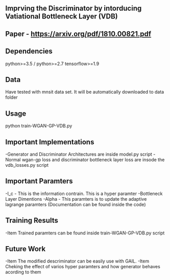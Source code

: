 ## Imprving the Discriminator by intorducing  Vatiational Bottleneck Layer (VDB)

## Paper - https://arxiv.org/pdf/1810.00821.pdf

## Dependencies
python>=3.5 / python>=2.7
tensorflow>=1.9

## Data
Have tested with mnsit data set. It will be automatically downloaded to data folder

## Usage
python train-WGAN-GP-VDB.py

## Important Implementations
-Generator and Discriminator Architectures are inside model.py script 
-Normal wgan-gp loss and discriminator bottleneck layer loss are insode the vdb_losses.py script

## Important Paramters

-I_c - This is the information contrain. This is a hyper paramter
-Bottleneck Layer Dimentions 
-Alpha - This paramters is to update the adaptive lagrange paramters (Documentation can be found inside the code)

## Training Results 
-Item  Trained paramters can be found inside  train-WGAN-GP-VDB.py script 


## Future Work 
-Item The modified descriminator can be easily use with GAIL.
-Item Cheking the effect of varios hyper paramters and how generator behaves acording to them

